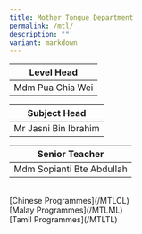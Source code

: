 ```yaml
---
title: Mother Tongue Department
permalink: /mtl/
description: ""
variant: markdown
---
```

 
| Level Head |
| --- |
| Mdm Pua Chia Wei |<br>

  

| Subject Head |
| --- |
| Mr Jasni Bin Ibrahim |<br>


| Senior Teacher |
| --- |
| Mdm Sopianti Bte Abdullah
 
<br>
[Chinese Programmes](/MTLCL)

<br>
[Malay Programmes](/MTLML)

<br>
[Tamil Programmes](/MTLTL)